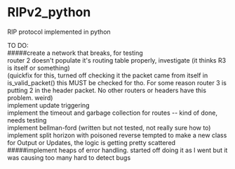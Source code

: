 # RIPv2_python
RIP protocol implemented in python

TO DO:  
#####create a network that breaks, for testing   
router 2 doesn't populate it's routing table properly, investigate (it thinks R3 is itself or something)  
(quickfix for this, turned off checking it the packet came from itself in is_valid_packet() this MUST be checked for tho. For some reason
router 3 is putting 2 in the header packet. No other routers or headers have this problem. weird)  
implement update triggering  
implement the timeout and garbage collection for routes  -- kind of done, needs testing  
implement bellman-ford  (written but not tested, not really sure how to)
implement split horizon with poisoned reverse 
tempted to make a new class for Output or Updates, the logic is getting pretty scattered  
#####implement heaps of error handling. started off doing it as I went but it was causing too many hard to detect bugs
